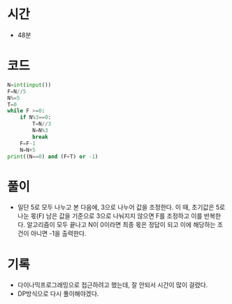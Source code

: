 # 시간
- 48분

# 코드
```python
N=int(input())
F=N//5
N%=5
T=0
while F >=0:
    if N%3==0:
        T=N//3
        N=N%3
        break
    F=F-1
    N=N+5
print((N==0) and (F+T) or -1)
```
# 풀이

- 일단 5로 모두 나누고 본 다음에, 3으로 나누어 값을 조정한다. 이 때, 초기값은 5로 나눈 몫(F) 남은 값을 기준으로 3으로 나눠지지 않으면 F를 조정하고 이를 반복한다. 알고리즘이 모두 끝나고 N이 0이라면 최종 몫은 정답이 되고 이에 해당하는 조건이 아니면 -1을 출력한다. 


# 기록
- 다이나믹프로그래밍으로 접근하려고 했는데, 잘 안되서 시간이 많이 걸렸다. 
- DP방식으로 다시 풀이해야겠다.
